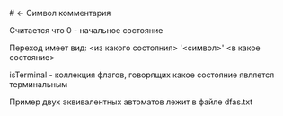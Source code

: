 \# <- Символ комментария

Считается что 0 - начальное состояние

Переход имеет вид: <из какого состояния> '<символ>' <в какое состояние>

isTerminal - коллекция флагов, говорящих какое состояние является терминальным

Пример двух эквивалентных автоматов лежит в файле dfas.txt
